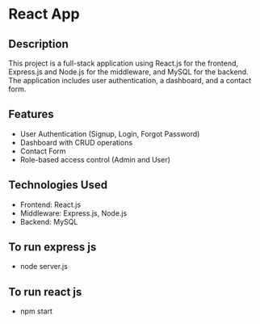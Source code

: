 # React App

## Description
This project is a full-stack application using React.js for the frontend, Express.js and Node.js for the middleware, and MySQL for the backend. The application includes user authentication, a dashboard, and a contact form.
## Features
- User Authentication (Signup, Login, Forgot Password)
- Dashboard with CRUD operations
- Contact Form
- Role-based access control (Admin and User)

## Technologies Used
- Frontend: React.js
- Middleware: Express.js, Node.js
- Backend: MySQL

## To run express js
- node server.js

## To run react js
- npm start
